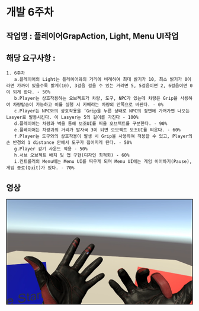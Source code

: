 
# 개발 6주차

## 작업명   : 플레이어GrapAction, Light, Menu UI작업

## 해당 요구사항 : 
    1. 6주차
       a.플레이어의 Light는 플레이어와의 거리에 비례하여 최대 밝기가 10, 최소 밝기가 0이라면 가까이 있을수록 밝게(10), 3걸음 걸을 수 있는 거리면 5, 5걸음이면 2, 6걸음이면 0이 되게 한다. - 50%  
       b.Player는 상호작용하는 오브젝트가 차량, 도구, NPC가 있는데 차량은 Grip을 사용하여 차량탑승이 가능하고 이를 실행 시 카메라는 차량의 안쪽으로 바뀐다. - 0%  
       c.Player는 NPC와의 상호작용을 ‘Grip을 누른 상태로 NPC의 정면에 가져가면 나오는 Lasyer로 발동시킨다. 이 Lasyer는 5의 길이를 가진다 - 100%  
       d.플레이어는 차량과 벽을 통해 보조UI를 띄울 오브젝트를 구분한다. - 90%  
       e.플레이어는 차량과의 거리가 발자국 3이 되면 오브젝트 보조UI를 띄운다. - 60%  
       f.Player는 도구와의 상호작용이 발생 시 Grip을 사용하여 적용할 수 있고, Player의 손 반경의 1 distance 안에서 도구가 집어지게 된다. - 50%  
       g.Player 걷기 사운드 적용 - 50%  
       h.서브 오브젝트 배치 및 맵 구현(디자인 최적화) - 60%  
       i.컨트롤러의 Menu에는 Menu UI를 띄우게 되며 Menu UI에는 게임 이어하기(Pause), 게임 종료(Quit)가 있다. - 70%  
       
       
## 영상
[![6주차](./files/w06/testsix.png)](https://youtu.be/K8g6vIvH9q4)


